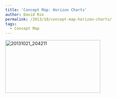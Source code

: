 ```yaml
---
title: 'Concept Map: Horizon Charts'
author: David Rio
permalink: /2013/10/concept-map-horizon-charts/
tags:
  - Concept Map
---
```

[<img class="alignnone size-medium wp-image-4878" alt="20131021_204211" src="http://teaching.software-carpentry.org/wp-content/uploads/2013/10/20131021_204211-300x168.jpg" width="300" height="168" />][1]

 [1]: http://teaching.software-carpentry.org/wp-content/uploads/2013/10/20131021_204211.jpg
